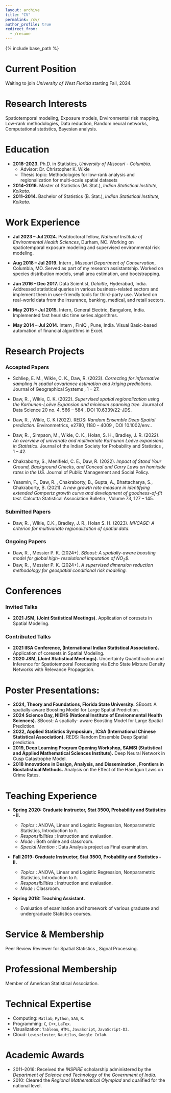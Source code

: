 ```yaml
---
layout: archive
title: "CV"
permalink: /cv/
author_profile: true
redirect_from:
  - /resume
---
```


{% include base_path %}

Current Position
======

Waiting to join *University of West Florida* starting Fall, 2024.

Research Interests
======

Spatiotemporal modeling, Exposure models, Environmental risk mapping, Low-rank methodologies,
Data reduction, Random neural networks, Computational statistics, Bayesian analysis.

Education
======

* **2018–2023.** Ph.D. in Statistics, *University of Missouri - Columbia*.
  * Advisor: Dr. Christopher K. Wikle
  * Thesis topic: Methodologies for low-rank analysis and regionalization for multi-scale spatial datasets
* **2014–2016.** Master of Statistics (M. Stat.), *Indian Statistical Institute, Kolkata.*
* **2011–2014.** Bachelor of Statistics (B. Stat.), *Indian Statistical Institute, Kolkata.*

Work Experience
======

* **Jul 2023 – Jul 2024.** Postdoctoral fellow, *National Institute of Environmental Health Sciences*, Durham, NC.
Working on spatiotemporal exposure modeling and supervised environmental risk modeling.

* **Aug 2018 – Jul 2019.** Intern , *Missouri Department of Conservation*, Columbia, MO. 
Served as part of my research assistantship. Worked on species distribution models, small area estimation, and bootstrapping.

* **Jun 2016 – Dec 2017.** Data Scientist, *Deloitte*, Hyderabad, India.
Addressed statistical queries in various business-related sectors and implement them in user-friendly tools
for third-party use. Worked on real-world data from the insurance, banking, medical, and retail sectors.

* **May 2015 – Jul 2015.** Intern, General Electric, Bangalore, India.
Implemented fast heuristic time series algorithms.

* **May 2014 – Jul 2014.** Intern , FinIQ , Pune, India. Visual Basic-based automation of financial algorithms in Excel.

Research Projects
======

### Accepted Papers

* Schliep, E. M., Wikle, C. K., Daw, R. (2023). *Correcting for informative sampling in spatial
covariance estimation and kriging predictions.* Journal of Geographical Systems , 1 – 27.
* Daw, R. , Wikle, C. K. (2022). *Supervised spatial regionalization using the Karhunen-Loève
Expansion and minimum spanning tree.* Journal of Data Science 20 no. 4. 566 – 584 , DOI 10.6339/22-JDS.
* Daw, R. , Wikle, C. K (2022). REDS: *Random Ensemble Deep Spatial prediction.* Environmetrics,
e2780, 1180 – 4009 , DOI 10.1002/env..
* Daw, R. , Simpson, M., Wikle, C. K., Holan, S. H., Bradley, J. R. (2022). *An overview of univariate and multivariate Karhunen Loève expansions in Statistics.* Journal of the Indian Society for Probability and Statistics , 1 – 42.



* Chakraborty, S., Menifield, C. E., Daw, R. (2022). *Impact of Stand Your Ground, Background Checks, and Conceal and Carry Laws on homicide rates in the US.* Journal of Public Management
and Social Policy.
* Yeasmin, F., Daw, R. , Chakraborty, B., Gupta, A., Bhattacharya, S., Chakraborty, B. (2021). *A
new growth rate measure in identifying extended Gompertz growth curve and development of goodness-of-fit test.* Calcutta Statistical Association Bulletin , Volume 73, 127 – 145.

### Submitted Papers


* Daw, R. , Wikle, C.K., Bradley, J. R., Holan S. H. (2023). *MVCAGE: A criterion for multivariate
regionalization of spatial data.*

### Ongoing Papers


* Daw, R. , Messier P. K. (2024+). *SBoost: A spatially-aware boosting model for global high-
resolutional imputation of NO<sub>2</sub>$.*
* Daw, R. , Messier P. K. (2024+). *A supervised dimension reduction methodology for geospatial
conditional risk modeling.*

Conferences
======

### Invited Talks

* **2021 JSM, (Joint Statistical Meetings).** Application of coresets in Spatial Modeling.

### Contributed Talks


* **2021 IISA Conference, (International Indian Statistical Association).** Application of coresets in Spatial Modeling.
* **2020 JSM, (Joint Statistical Meetings).** Uncertainty Quantification and Inference for Spatiotemporal
Forecasting via Echo State Mixture Density Networks with Relevance Propagation.



Poster Presentations:
======

* **2024, Theory and Foundations, Florida State University.** SBoost: A spatially-aware Boosting Model
for Large Spatial Prediction.
* **2024 Science Day, NIEHS (National Institute of Environmental Health Sciences).** SBoost: A spatially-
aware Boosting Model for Large Spatial Prediction.
* **2022, Applied Statistics Symposium , ICSA (International Chinese Statistical Association).** REDS:
Random Ensemble Deep Spatial prediction.
* **2019, Deep Learning Program Opening Workshop, SAMSI (Statistical and Applied Mathematical
Sciences Institute).** Deep Neural Network in Cusp Catastrophe Model.
* **2018 Innovations in Design, Analysis, and Dissemination , Frontiers in Biostatistical Methods.** Analysis on the Effect of the Handgun Laws on Crime Rates.



Teaching Experience
======

* **Spring 2020: Graduate Instructor, Stat 3500, Probability and Statistics - II.**
  * _Topics_ : ANOVA, Linear and Logistic Regression, Nonparametric Statistics, Introduction to $\texttt{R}$.
  * _Responsibilities_ : Instruction and evaluation.
  * _Mode_ : Both online and classroom.
  * _Special Mention_ : Data Analysis project as Final examination.
* **Fall 2019: Graduate Instructor, Stat 3500, Probability and Statistics - II.**
  * _Topics_ : ANOVA, Linear and Logistic Regression, Nonparametric Statistics, Introduction to $\texttt{R}$.
  * _Responsibilities_ : Instruction and evaluation.
  * _Mode_ : Classroom.

* **Spring 2018: Teaching Assistant.**   
  * Evaluation of examination and homework of various graduate and undergraduate Statistics courses.


Service & Membership
======
Peer Review Reviewer for Spatial Statistics , Signal Processing.

Professional Membership
======
Member of American Statistical Association.

Technical Expertise
======
* Computing: $\texttt{Matlab}$, $\texttt{Python}$, $\texttt{SAS}$, $\texttt{R}$.
* Programming: $\texttt{C}$, $\texttt{C++}$, $\texttt{LaTex}$.
* Visualization: $\texttt{Tableau}$, $\texttt{HTML}$, $\texttt{JavaScript}$, $\texttt{JavaScript-D3}$.
* Cloud: $\texttt{Lewiscluster}$, $\texttt{Nautilus}$, $\texttt{Google Colab}$.


Academic Awards
======

* 2011–2016: Received the *INSPIRE* scholarship administered by the *Department of Science and Technology* of the *Government of India*.
* 2010: Cleared the *Regional Mathematical Olympiad* and qualified for the national level.
